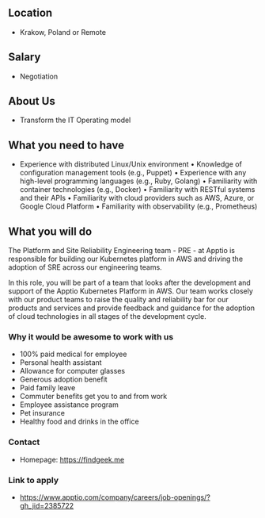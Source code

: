 ## Location

* Krakow, Poland or Remote 

## Salary

* Negotiation

## About Us

* Transform the IT Operating model

## What you need to have

* Experience with distributed Linux/Unix environment
• Knowledge of configuration management tools (e.g., Puppet)
• Experience with any high-level programming languages (e.g., Ruby, Golang)
• Familiarity with container technologies (e.g., Docker)
• Familiarity with RESTful systems and their APIs
• Familiarity with cloud providers such as AWS, Azure, or Google Cloud Platform
• Familiarity with observability (e.g., Prometheus)

## What you will do

The Platform and Site Reliability Engineering team - PRE - at Apptio is responsible for building our Kubernetes platform in AWS and driving the adoption of SRE across our engineering teams.

In this role, you will be part of a team that looks after the development and support of the Apptio Kubernetes Platform in AWS. Our team works closely with our product teams to raise the quality and reliability bar for our products and services and provide feedback and guidance for the adoption of cloud technologies in all stages of the development cycle.

### Why it would be awesome to work with us


- 100% paid medical for employee
- Personal health assistant
- Allowance for computer glasses
- Generous adoption benefit
- Paid family leave
- Commuter benefits get you to and from work
- Employee assistance program
- Pet insurance
- Healthy food and drinks in the office

### Contact

* Homepage: https://findgeek.me

### Link to apply

* https://www.apptio.com/company/careers/job-openings/?gh_jid=2385722
